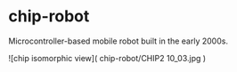 # chip-robot
Microcontroller-based mobile robot built in the early 2000s.

![chip isomorphic view]( chip-robot/CHIP2 10_03.jpg )

